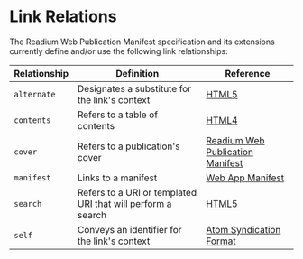 # Link Relations

The Readium Web Publication Manifest specification and its extensions currently define and/or use the following link relationships:

| Relationship  | Definition    | Reference |
|---            |---            |---        |
| `alternate`   | Designates a substitute for the link's context | [HTML5](https://www.w3.org/TR/html5/links.html) |
| `contents`   | Refers to a table of contents | [HTML4](https://www.w3.org/TR/html4/types.html#type-links) |
| `cover`   | Refers to a publication's cover | [Readium Web Publication Manifest](https://github.com/readium/webpub-manifest) |
| `manifest`   | Links to a manifest | [Web App Manifest](https://www.w3.org/TR/appmanifest/) |
| `search`   | Refers to a URI or templated URI that will perform a search | [HTML5](https://www.w3.org/TR/html5/links.html) |
| `self`   | Conveys an identifier for the link's context | [Atom Syndication Format](https://tools.ietf.org/html/rfc4287) |
